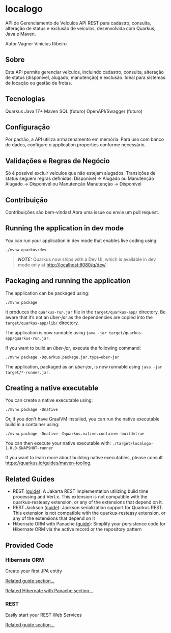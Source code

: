 # localogo

API de Gerenciamento de Veículos
API REST para cadastro, consulta, alteração de status e exclusão de veículos, desenvolvida com Quarkus, Java e Maven.

Autor
Vagner Vinicius Ribeiro

## Sobre
Esta API permite gerenciar veículos, incluindo cadastro, consulta, alteração de status (disponível, alugado, manutenção) e exclusão. Ideal para sistemas de locação ou gestão de frotas.


## Tecnologias
Quarkus
Java 17+
Maven
SQL (futuro)
OpenAPI/Swagger (futuro)

## Configuração
Por padrão, a API utiliza armazenamento em memória.
Para uso com banco de dados, configure o application.properties conforme necessário.

## Validações e Regras de Negócio
Só é possível excluir veículos que não estejam alugados.
Transições de status seguem regras definidas:
Disponível → Alugado ou Manutenção
Alugado → Disponível ou Manutenção
Manutenção → Disponível

## Contribuição
Contribuições são bem-vindas!
Abra uma issue ou envie um pull request.


## Running the application in dev mode

You can run your application in dev mode that enables live coding using:

```shell script
./mvnw quarkus:dev
```

> **_NOTE:_**  Quarkus now ships with a Dev UI, which is available in dev mode only at <http://localhost:8080/q/dev/>.

## Packaging and running the application

The application can be packaged using:

```shell script
./mvnw package
```

It produces the `quarkus-run.jar` file in the `target/quarkus-app/` directory.
Be aware that it’s not an _über-jar_ as the dependencies are copied into the `target/quarkus-app/lib/` directory.

The application is now runnable using `java -jar target/quarkus-app/quarkus-run.jar`.

If you want to build an _über-jar_, execute the following command:

```shell script
./mvnw package -Dquarkus.package.jar.type=uber-jar
```

The application, packaged as an _über-jar_, is now runnable using `java -jar target/*-runner.jar`.

## Creating a native executable

You can create a native executable using:

```shell script
./mvnw package -Dnative
```

Or, if you don't have GraalVM installed, you can run the native executable build in a container using:

```shell script
./mvnw package -Dnative -Dquarkus.native.container-build=true
```

You can then execute your native executable with: `./target/localogo-1.0.0-SNAPSHOT-runner`

If you want to learn more about building native executables, please consult <https://quarkus.io/guides/maven-tooling>.

## Related Guides

- REST ([guide](https://quarkus.io/guides/rest)): A Jakarta REST implementation utilizing build time processing and Vert.x. This extension is not compatible with the quarkus-resteasy extension, or any of the extensions that depend on it.
- REST Jackson ([guide](https://quarkus.io/guides/rest#json-serialisation)): Jackson serialization support for Quarkus REST. This extension is not compatible with the quarkus-resteasy extension, or any of the extensions that depend on it
- Hibernate ORM with Panache ([guide](https://quarkus.io/guides/hibernate-orm-panache)): Simplify your persistence code for Hibernate ORM via the active record or the repository pattern

## Provided Code

### Hibernate ORM

Create your first JPA entity

[Related guide section...](https://quarkus.io/guides/hibernate-orm)

[Related Hibernate with Panache section...](https://quarkus.io/guides/hibernate-orm-panache)


### REST

Easily start your REST Web Services

[Related guide section...](https://quarkus.io/guides/getting-started-reactive#reactive-jax-rs-resources)
